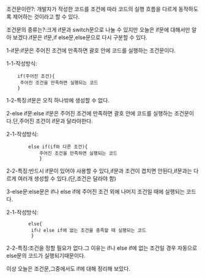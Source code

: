 조건문이란?: 개발자가 작성한 코드를 조건에 따라 코드의 실행 흐름을 다르게 동작하도록 제어하는 것이라고 할 수 있다.


조건문의 종류는?:크게 if문과 switch문으로 나눌 수 있지만 오늘은 if문에 대해서만 알아 보겠다.if문은 if문,if else문,else문으로 다시 구분할 수 있다.


1-if문:if문은 주어진 조건에 만족하면 괄호 안에 코드를 실행하는 조건문이다.


   1-1-작성방식:
       
        if(주어진 조건){
         주어진 조건을 만족하면 실행되는 코드       
        }
      
        
   1-2-특징:if문은 오직 하나밖에 생성할 수 없다.     
        
        
2-else if문:else if문은 주어진 조건에 만족하면 괄호 안에 코드를 실행하는 조건문이다.단,주어진 조건이 if문과 달라야한다.


   2-1-작성방식:
            
            else if(if와 다른 조건){
                주어진 조건을 만족하면 실행되는 코드
                }
             

   2-2-특징:반드시 if문이 있어야 사용할 수 있다,if문과 조건이 겹치면 안된다,if문과는 다르게 여러개 생성할 수 있다.(단,조건은 달라야 함)
    
    
3-else문:else문은 if나 else if에 주어진 조건 외에 나머지 조건일 때에 실행되는 코드다.


2-1-작성방식:
          
            else{
             if나 else if에 없는 조건을 충족할 때 실행되는 코드   
             }
               

  2-2-특징:조건을 정할 필요가 없다.그 이유는 if나 else if에 없는 조건일 경우 자동으로 else문의 코드가 실행되기때문이다.    


  이상 오늘은 조건문,그중에서도 if에 대해 정리해 보았다.
